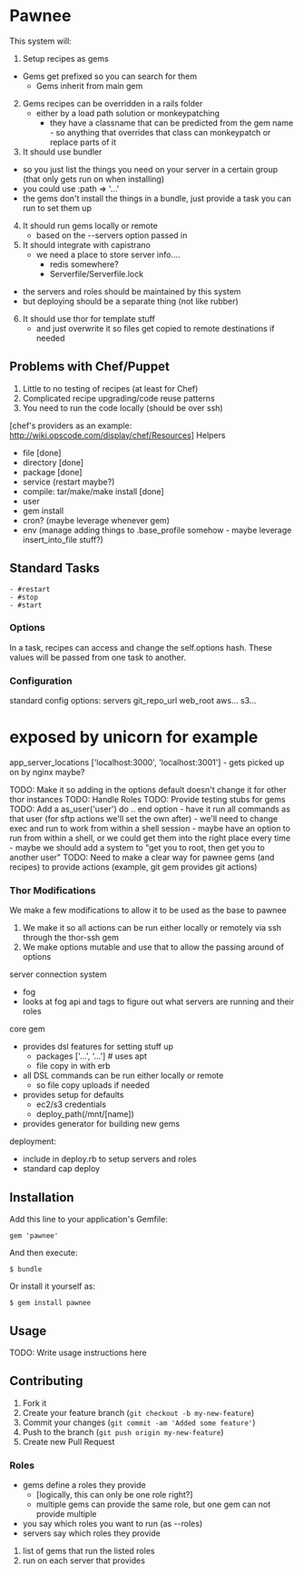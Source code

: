 # Pawnee

This system will:

1) Setup recipes as gems
  - Gems get prefixed so you can search for them
	- Gems inherit from main gem
2) Gems recipes can be overridden in a rails folder
	- either by a load path solution or monkeypatching
	  - they have a classname that can be predicted from the gem name
			- so anything that overrides that class can monkeypatch or replace parts of it
3) It should use bundler
  - so you just list the things you need on your server in a certain group (that only gets run on when installing)
  - you could use :path => '...'
  - the gems don't install the things in a bundle, just provide a task you can run to set them up
4) It should run gems locally or remote
	- based on the --servers option passed in
5) It should integrate with capistrano
	- we need a place to store server info....
		- redis somewhere?
		- Serverfile/Serverfile.lock
  - the servers and roles should be maintained by this system
  - but deploying should be a separate thing (not like rubber)
6) It should use thor for template stuff
	- and just overwrite it so files get copied to remote destinations if needed


Problems with Chef/Puppet
-------------------------

1) Little to no testing of recipes (at least for Chef)
2) Complicated recipe upgrading/code reuse patterns
3) You need to run the code locally (should be over ssh)

[chef's providers as an example: http://wiki.opscode.com/display/chef/Resources]
Helpers
- file [done]
- directory [done]
- package [done]
- service (restart maybe?)
- compile: tar/make/make install [done]
- user
- gem install
- cron? (maybe leverage whenever gem)
- env (manage adding things to .base_profile somehow - maybe leverage insert_into_file stuff?)

## Standard Tasks
	- #restart
	- #stop
	- #start


### Options
In a task, recipes can access and change the self.options hash.  These values will be
passed from one task to another.

### Configuration

standard config options:
servers
git_repo_url
web_root
aws...
s3...

# exposed by unicorn for example
app_server_locations ['localhost:3000', 'localhost:3001'] - gets picked up on by nginx maybe?


TODO: Make it so adding in the options default doesn't change it for other thor instances
TODO: Handle Roles
TODO: Provide testing stubs for gems
TODO: Add a as_user('user') do .. end option
				- have it run all commands as that user (for sftp actions we'll set the own after)
				- we'll need to change exec and run to work from within a shell session
					- maybe have an option to run from within a shell, or we could get them into the right place every time
				- maybe we should add a system to "get you to root, then get you to another user"
TODO: Need to make a clear way for pawnee gems (and recipes) to provide actions (example, git gem provides git actions)





### Thor Modifications
We make a few modifications to allow it to be used as the base to pawnee
1) We make it so all actions can be run either locally or remotely via ssh through the thor-ssh gem
2) We make options mutable and use that to allow the passing around of options




server connection system
  - fog
  - looks at fog api and tags to figure out what servers are running and their roles

core gem
  - provides dsl features for setting stuff up
    - packages ['...', '...']  # uses apt
    - file copy in with erb
  - all DSL commands can be run either locally or remote
    - so file copy uploads if needed
  - provides setup for defaults
    - ec2/s3 credentials
    - deploy_path(/mnt/[name])
  - provides generator for building new gems

deployment:
  - include in deploy.rb to setup servers and roles
  - standard cap deploy











## Installation

Add this line to your application's Gemfile:

    gem 'pawnee'

And then execute:

    $ bundle

Or install it yourself as:

    $ gem install pawnee

## Usage

TODO: Write usage instructions here

## Contributing

1. Fork it
2. Create your feature branch (`git checkout -b my-new-feature`)
3. Commit your changes (`git commit -am 'Added some feature'`)
4. Push to the branch (`git push origin my-new-feature`)
5. Create new Pull Request




### Roles
- gems define a roles they provide
	- [logically, this can only be one role right?]
	- multiple gems can provide the same role, but one gem can not provide multiple
- you say which roles you want to run (as --roles)
- servers say which roles they provide

1) list of gems that run the listed roles
2) run on each server that provides


